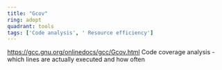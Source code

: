 ```yaml
---
title: "Gcov"
ring: adopt
quadrant: tools
tags: ['Code analysis', ' Resource efficiency']
---
```

https://gcc.gnu.org/onlinedocs/gcc/Gcov.html
Code coverage analysis - which lines are actually executed and how often
